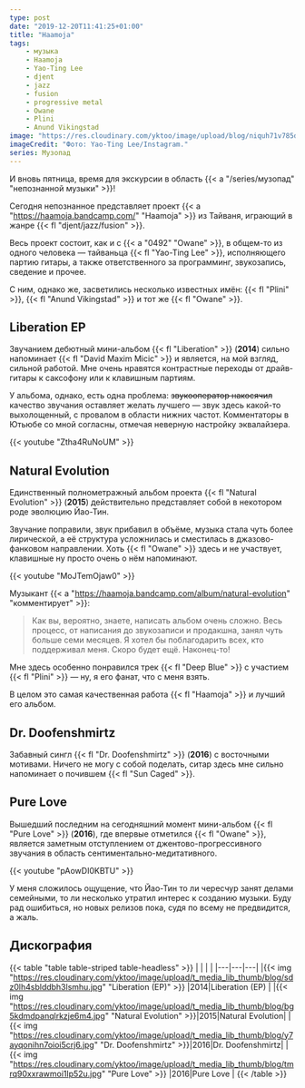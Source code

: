 ```yaml
---
type: post
date: "2019-12-20T11:41:25+01:00"
title: "Haamoja"
tags:
    - музыка
    - Haamoja
    - Yao-Ting Lee
    - djent
    - jazz
    - fusion
    - progressive metal
    - Owane
    - Plini
    - Anund Vikingstad
image: "https://res.cloudinary.com/yktoo/image/upload/blog/niquh71v785d60csoxj1.jpg"
imageCredit: "Фото: Yao-Ting Lee/Instagram."
series: Музопад
---
```


И вновь пятница, время для экскурсии в область {{< a "/series/музопад" "непознанной музыки" >}}!

Сегодня непознанное представляет проект {{< a "https://haamoja.bandcamp.com/" "Haamoja" >}} из Тайваня, играющий в жанре {{< fl "djent/jazz/fusion" >}}.

<!--more-->

Весь проект состоит, как и с {{< a "0492" "Owane" >}}, в общем-то из одного человека — тайваньца {{< fl "Yao-Ting Lee" >}}, исполняющего партию гитары, а также ответственного за программинг, звукозапись, сведение и прочее.

С ним, однако же, засветились несколько известных имён: {{< fl "Plini" >}}, {{< fl "Anund Vikingstad" >}} и тот же {{< fl "Owane" >}}.

## Liberation EP

Звучанием дебютный мини-альбом {{< fl "Liberation" >}} (**2014**) сильно напоминает {{< fl "David Maxim Micic" >}} и является, на мой взгляд, сильной работой. Мне очень нравятся контрастные переходы от драйв-гитары к саксофону или к клавишным партиям.

У альбома, однако, есть одна проблема: ~~звукооператор накосячил~~ качество звучания оставляет желать лучшего — звук здесь какой-то выхолощенный, с провалом в области нижних частот. Комментаторы в Ютьюбе со мной согласны, отмечая неверную настройку эквалайзера.

{{< youtube "Ztha4RuNoUM" >}}

## Natural Evolution

Единственный полнометражный альбом проекта {{< fl "Natural Evolution" >}} (**2015**) действительно представляет собой в некотором роде эволюцию Йао-Тин.

Звучание поправили, звук прибавил в объёме, музыка стала чуть более лирической, а её структура усложнилась и сместилась в джазово-фанковом направлении. Хоть {{< fl "Owane" >}} здесь и не участвует, клавишные ну просто очень о нём напоминают.

{{< youtube "MoJTemOjaw0" >}}

Музыкант {{< a "https://haamoja.bandcamp.com/album/natural-evolution" "комментирует" >}}:

> Как вы, вероятно, знаете, написать альбом очень сложно. Весь процесс, от написания до звукозаписи и продакшна, занял чуть больше семи месяцев. Я хотел бы поблагодарить всех, кто поддерживал меня. Скоро будет ещё. Наконец-то!

Мне здесь особенно понравился трек {{< fl "Deep Blue" >}} с участием {{< fl "Plini" >}} — ну, я его фанат, что с меня взять.

В целом это самая качественная работа {{< fl "Haamoja" >}} и лучший его альбом.

## Dr. Doofenshmirtz

Забавный сингл {{< fl "Dr. Doofenshmirtz" >}} (**2016**) с восточными мотивами. Ничего не могу с собой поделать, ситар здесь мне сильно напоминает о почившем {{< fl "Sun Caged" >}}.

## Pure Love

Вышедший последним на сегодняшний момент мини-альбом {{< fl "Pure Love" >}} (**2016**), где впервые отметился {{< fl "Owane" >}}, является заметным отступлением от джентово-прогрессивного звучания в область сентиментально-медитативного.

{{< youtube "pAowDI0KBTU" >}}

У меня сложилось ощущение, что Йао-Тин то ли чересчур занят делами семейными, то ли несколько утратил интерес к созданию музыки. Буду рад ошибиться, но новых релизов пока, судя по всему не предвидится, а жаль.

## Дискография

{{< table "table table-striped table-headless" >}}
|   |   |   |
|---|---|---|
|{{< img "https://res.cloudinary.com/yktoo/image/upload/t_media_lib_thumb/blog/sdz0lh4sblddbh3lsmhu.jpg" "Liberation (EP)" >}}  |2014|Liberation (EP)  |
|{{< img "https://res.cloudinary.com/yktoo/image/upload/t_media_lib_thumb/blog/bg5kdmdpanqlrkzje6m4.jpg" "Natural Evolution" >}}|2015|Natural Evolution|
|{{< img "https://res.cloudinary.com/yktoo/image/upload/t_media_lib_thumb/blog/y7ayqonihn7oioi5crj6.jpg" "Dr. Doofenshmirtz" >}}|2016|Dr. Doofenshmirtz|
|{{< img "https://res.cloudinary.com/yktoo/image/upload/t_media_lib_thumb/blog/tmrq90xxrawmoi1lp52u.jpg" "Pure Love" >}}        |2016|Pure Love        |
{{< /table >}}
